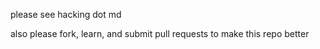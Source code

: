please see hacking dot md 

also please fork, learn, and submit pull requests to make this repo better 